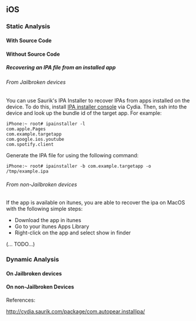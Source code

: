 ## iOS

### Static Analysis

#### With Source Code

#### Without Source Code

##### Recovering an IPA file from an installed app

###### From Jailbroken devices

You can use Saurik's IPA Installer to recover IPAs from apps installed on the device. To do this, install [IPA installer console](http://cydia.saurik.com/package/com.autopear.installipa/) via Cydia. Then, ssh into the device and look up the bundle id of the target app. For example:

~~~
iPhone:~ root# ipainstaller -l
com.apple.Pages
com.example.targetapp
com.google.ios.youtube
com.spotify.client
~~~

Generate the IPA file for using the following command:

~~~
iPhone:~ root# ipainstaller -b com.example.targetapp -o /tmp/example.ipa
~~~

###### From non-Jailbroken devices

If the app is available on itunes, you are able to recover the ipa on MacOS with the following simple steps:

- Download the app in itunes
- Go to your itunes Apps Library
- Right-click on the app and select show in finder

(... TODO...)

### Dynamic Analysis


#### On Jailbroken devices


#### On non-Jailbroken Devices









References:

http://cydia.saurik.com/package/com.autopear.installipa/

